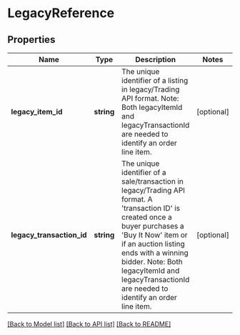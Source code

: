# LegacyReference

## Properties
Name | Type | Description | Notes
------------ | ------------- | ------------- | -------------
**legacy_item_id** | **string** | The unique identifier of a listing in legacy/Trading API format. Note: Both legacyItemId and legacyTransactionId are needed to identify an order line item. | [optional] 
**legacy_transaction_id** | **string** | The unique identifier of a sale/transaction in legacy/Trading API format. A &#x27;transaction ID&#x27; is created once a buyer purchases a &#x27;Buy It Now&#x27; item or if an auction listing ends with a winning bidder. Note: Both legacyItemId and legacyTransactionId are needed to identify an order line item. | [optional] 

[[Back to Model list]](../../README.md#documentation-for-models) [[Back to API list]](../../README.md#documentation-for-api-endpoints) [[Back to README]](../../README.md)

